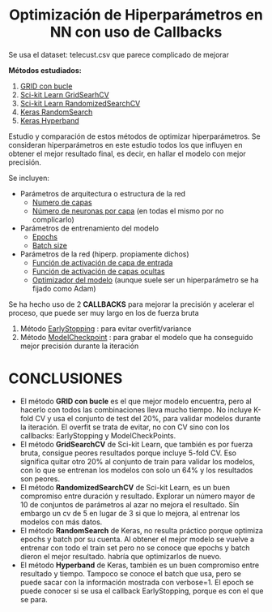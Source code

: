 # <center>Optimización de Hiperparámetros en NN con uso de  Callbacks</center>
Se usa el dataset: telecust.csv que parece complicado de mejorar

**Métodos estudiados:**

1. [GRID con bucle](#id1)
2. [Sci-kit Learn GridSearhCV](#id2)
3. [Sci-kit Learn RandomizedSearchCV](#id3)
4. [Keras RandomSearch](#id4)
5. [Keras Hyperband](#id5)

Estudio y comparación de estos métodos de optimizar hiperparámetros.
Se consideran hiperparámetros en este estudio todos los que influyen en obtener el mejor resultado final, es decir, en hallar el modelo con mejor precisión.

Se incluyen:
- Parámetros de arquitectura o estructura de la red
    + [Numero de capas](#id6)
    + [Número de neuronas por capa](#id6) (en todas el mismo por no complicarlo)
- Parámetros de entrenamiento del modelo
    + [Epochs](#id6)
    + [Batch size](#id6)
- Parámetros de la red (hiperp. propiamente dichos)
    + [Función de activación de capa de entrada](#id6)
    + [Función de activación de capas ocultas](#id6)
    + [Optimizador del modelo](#id6) (aunque suele ser un hiperparámetro se ha fijado como Adam)

Se ha hecho uso de 2 **CALLBACKS** para mejorar la precisión y acelerar el proceso, que puede ser muy largo en los de fuerza bruta
1. Método [EarlyStopping](#id7) : para evitar overfit/variance
2. Método [ModelCheckpoint](#id7) : para grabar el modelo que ha conseguido mejor precisión durante la iteración

# CONCLUSIONES
- El método **GRID con bucle** es el que mejor modelo encuentra, pero al hacerlo con todos las combinaciones lleva mucho tiempo. No incluye K-fold CV y usa el conjunto de test del 20%, para validar modelos durante la iteración. El overfit se trata de evitar, no con CV sino con los callbacks: EarlyStopping y ModelCheckPoints.
- El método **GridSearchCV** de Sci-kit Learn, que también es por fuerza bruta, consigue peores resultados porque incluye 5-fold CV. Eso significa quitar otro 20% al conjunto de train para validar los modelos, con lo que se entrenan los modelos con solo un 64% y los resultados son peores.
- El método **RandomizedSearchCV** de Sci-kit Learn, es un buen compromiso entre duración y resultado. Explorar un número mayor de 10 de conjuntos de parámetros al azar no mejora el resultado. Sin embargo un cv de 5 en lugar de 3 si que lo mejora, al entrenar los modelos con más datos.
- El método **RandomSearch** de Keras, no resulta práctico porque optimiza epochs y batch por su cuenta. Al obtener el mejor modelo se vuelve a entrenar con todo el train set pero no se conoce que epochs y batch dieron el mejor resultado. habría que optimizarlos de nuevo.
- El método **Hyperband** de Keras, también es un buen compromiso entre resultado y tiempo. Tampoco se conoce el batch que usa, pero se puede sacar con la información mostrada con verbose=1. El epoch se puede conocer si se usa el callback EarlyStopping, porque es con el que se para.
